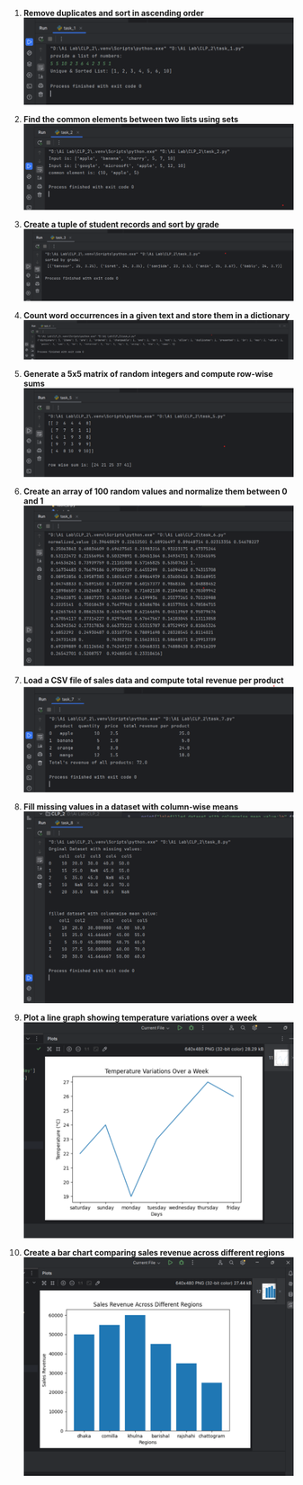 1. **Remove duplicates and sort in ascending order**  
   ![Remove duplicates and sort](screenshot/1.png)  

2. **Find the common elements between two lists using sets**  
   ![Find common elements](screenshot/2.png)  

3. **Create a tuple of student records and sort by grade**  
   ![Tuple of student records](screenshot/3.png)  

4. **Count word occurrences in a given text and store them in a dictionary**  
   ![Word occurrences in dictionary](screenshot/4.png)  

5. **Generate a 5x5 matrix of random integers and compute row-wise sums**  
   ![5x5 matrix row sums](screenshot/5.png)  

6. **Create an array of 100 random values and normalize them between 0 and 1**  
   ![Normalize 100 random values](screenshot/6.png)  

7. **Load a CSV file of sales data and compute total revenue per product**  
   ![Sales data total revenue](screenshot/7.png)  

8. **Fill missing values in a dataset with column-wise means**  
   ![Fill missing values](screenshot/8.png)  

9. **Plot a line graph showing temperature variations over a week**  
   ![Temperature variations graph](screenshot/9.png)  

10. **Create a bar chart comparing sales revenue across different regions**  
   ![Sales revenue comparison](screenshot/10.png)  
